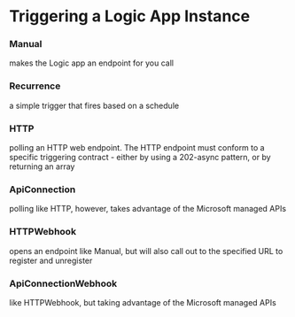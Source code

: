 # Triggering a Logic App Instance

### Manual 
makes the Logic app an endpoint for you call 

### Recurrence

a simple trigger that fires based on a schedule

### HTTP

polling an HTTP web endpoint. The HTTP endpoint must conform to a specific triggering contract - either by using a 202-async pattern, or by returning an array

### ApiConnection 

polling like HTTP, however, takes advantage of the Microsoft managed APIs

### HTTPWebhook

opens an endpoint like Manual, but will also call out to the specified URL to register and unregister

### ApiConnectionWebhook

like HTTPWebhook, but taking advantage of the Microsoft managed APIs
